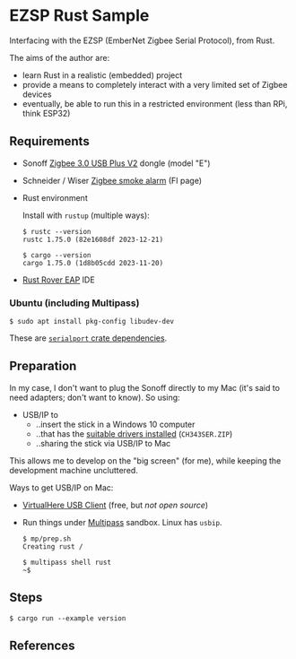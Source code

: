 # EZSP Rust Sample


Interfacing with the EZSP (EmberNet Zigbee Serial Protocol), from Rust.

The aims of the author are:

- learn Rust in a realistic (embedded) project
- provide a means to completely interact with a very limited set of Zigbee devices
- eventually, be able to run this in a restricted environment (less than RPi, think ESP32)


## Requirements

- Sonoff [Zigbee 3.0 USB Plus V2](https://sonoff.tech/product/gateway-and-sensors/sonoff-zigbee-3-0-usb-dongle-plus-e/) dongle (model "E")

- Schneider / Wiser [Zigbee smoke alarm](https://www.se.com/fi/fi/product/CCT599501/wiser-palovaroitin-savun-ja-lämmönnousun-tunnistuksella-valkoinen-230v-paristovarmennettu/) (FI page)

- Rust environment

   Install with `rustup` (multiple ways): 

   ```
   $ rustc --version
   rustc 1.75.0 (82e1608df 2023-12-21)
   ```
      
   ```
   $ cargo --version
   cargo 1.75.0 (1d8b05cdd 2023-11-20)
   ```

- [Rust Rover EAP](https://www.jetbrains.com/rust/) IDE

### Ubuntu (including Multipass)

```
$ sudo apt install pkg-config libudev-dev
```

These are [`serialport` crate dependencies](https://github.com/serialport/serialport-rs?tab=readme-ov-file#dependencies).

<!--
Developed on:

- macOS 14.3
- + Multipass (Ubuntu 22.04 LTS)
  - ..connecting to Sonoff dongle over USB/IP (served on a Windows PC)
-->


## Preparation

In my case, I don't want to plug the Sonoff directly to my Mac (it's said to need adapters; don't want to know). So using:

- USB/IP to
  - ..insert the stick in a Windows 10 computer
  - ..that has the [suitable drivers installed](https://learn.adafruit.com/how-to-install-drivers-for-wch-usb-to-serial-chips-ch9102f-ch9102/windows-driver-installation) (`CH343SER.ZIP`)
  - ..sharing the stick via USB/IP to Mac

This allows me to develop on the "big screen" (for me), while keeping the development machine uncluttered.

<!-- whisper
- [`dorssel/usbipd-win`](https://github.com/dorssel/usbipd-win) on Windows 10 computer to share the stick
- [`jiegec/usbip`](https://github.com/jiegec/usbip) to tie the stick to the Mac
-->

Ways to get USB/IP on Mac:

- [VirtualHere USB Client](https://www.virtualhere.com/usb_client_software) (free, but *not open source*)
- Run things under [Multipass](https://multipass.run) sandbox. Linux has `usbip`.

   ```
   $ mp/prep.sh 
   Creating rust /
	```

   ```
   $ multipass shell rust
   ~$
   ```


## Steps

```
$ cargo run --example version
```


## References

<!-- minor; hidden?
- ["About Zigbee EZSP UART"](https://www.owon-smart.com/news/about-zigbee-ezsp-uart/) (Owon blog-like; Feb'22)
-->


